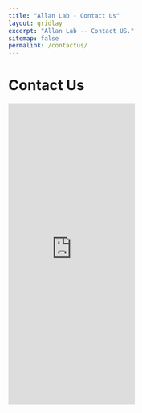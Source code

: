 ```yaml
---
title: "Allan Lab - Contact Us"
layout: gridlay
excerpt: "Allan Lab -- Contact US."
sitemap: false
permalink: /contactus/
---
```



# Contact Us

<div style="width: 50%">
  <iframe width="100%" height="600" frameborder="0" scrolling="no" marginheight="0" marginwidth="0" src="https://maps.google.com/maps?width=100%25&amp;height=600&amp;hl=en&amp;q=IIIT-Delhi+(My%20Business%20Name)&amp;t=&amp;z=14&amp;ie=UTF8&amp;iwloc=B&amp;output=embed"></iframe>
 </div>
